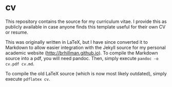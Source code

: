 # cv
This repository contains the source for my curriculum vitae. I provide this as publicly available in case anyone finds this template useful for their own CV or resume.

This was originally written in LaTeX, but I have since converted it to Markdown to allow easier integration with the Jekyll source for my personal academic website (http://brhillman.github.io). To compile the Markdown source into a pdf, you will need pandoc. Then, simply execute `pandoc -o cv.pdf cv.md`.

To compile the old LaTeX source (which is now most likely outdated), simply execute `pdflatex cv`.
